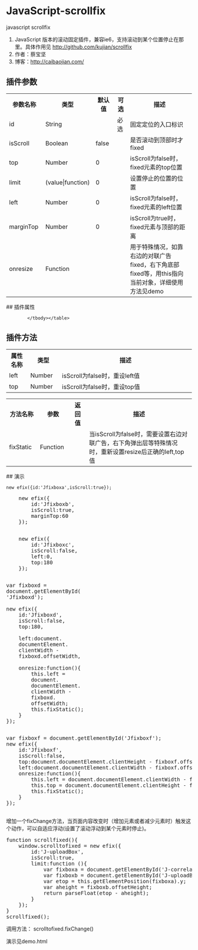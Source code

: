 # JavaScript-scrollfix

javascript scrollfix

1. JavaScript 版本的滚动固定插件，兼容ie6，支持滚动到某个位置停止在那里。具体作用见 http://github.com/kujian/scrollfix 
2. 作者：蔡宝坚 
3. 博客：http://caibaojian.com/

## 插件参数
<table class="pars">
                <tbody><tr>
                  <th width="115">参数名称</th>
                  <th width="120">类型</th>
                    <th width="101">默认值</th>
                    <th width="52">可选</th>
                    <th width="1199">描述</th>
                </tr>
                <tr class="even">
                  <td><span role="presentation">id</span></td>
                  <td>String</td>
                  <td></td>
                  <td>必选</td>
                  <td>固定定位的入口标识</td>
                </tr>
                <tr>
                  <td><span role="presentation">isScroll</span></td>
                  <td>Boolean</td>
                  <td>false</td>
                  <td>&nbsp;</td>
                  <td>是否滚动到顶部时才fixed</td>
                </tr>
                <tr class="even">
                  <td><span role="presentation">top</span></td>
                  <td>Number</td>
                  <td>0</td>
                  <td></td>
                  <td>isScroll为false时，fixed元素的top位置</td>
                </tr>
                <tr class="even">
                  <td><span role="presentation">limit</span></td>
                  <td>(value|function)</td>
                  <td>0</td>
                  <td></td>
                  <td>设置停止的位置的位置</td>
                </tr>
                <tr>
                  <td><span role="presentation">left</span></td>
                  <td>Number</td>
                  <td>0</td>
                  <td></td>
                  <td>isScroll为false时，fixed元素的left位置</td>
                </tr>  
                <tr class="even">
                  <td><span role="presentation">marginTop</span></td>
                  <td>Number</td>
                  <td>0</td>
                  <td></td>
                  <td>isScroll为true时，fixed元素与顶部的距离</td>
                </tr>
                <tr>
                  <td><span role="presentation">onresize</span></td>
                  <td>Function</td>
                  <td>&nbsp;</td>
                  <td>&nbsp;</td>
                  <td>用于特殊情况，如靠右边的对联广告fixed，右下角底部fixed等，用this指向当前对象，详细使用方法见demo</td>
                </tr>
            </tbody></table>
## 插件属性
<table class="pars">
            <tbody><tr>
              <th width="99">属性名称</th>
              <th width="100">类型</th>
                <th width="1304">描述</th>
            </tr>
            <tr class="even">
                <td><span role="presentation">left</span></td>
                  <td>Number</td>
                  <td>isScroll为false时，重设left值</td>
              </tr>
              <tr>
                <td><span role="presentation">top</span></td>
                  <td>Number</td>
                  <td>isScroll为false时，重设top值</td>
            </tr>

            </tbody></table>
## 插件方法
<table class="pars">
            <tbody><tr>
              <th width="99">方法名称</th>
              <th width="98">参数</th>
              <th width="100">返回值</th>
                <th width="1304">描述</th>
            </tr>
            <tr class="even"><td><span role="presentation">fixStatic</span></td>
                  <td>Function</td>
                  <td></td>
                  <td>当isScroll为false时，需要设置右边对联广告，右下角弹出层等特殊情况时，重新设置resize后正确的left,top值</td>
            </tr></tbody></table>
## 演示
<pre><code>new efix({id:'Jfixboxa',isScroll:true});</code></pre>

<pre>
    new efix({
        id:'Jfixboxb',
        isScroll:true,
        marginTop:60
    });
                    </pre>

<pre>
    new efix({
        id:'Jfixboxc',
        isScroll:false,
        left:0,
        top:180
    });
        </pre>

 <pre>
var fixboxd = 
document.getElementById(
'Jfixboxd');

new efix({
    id:'Jfixboxd',
    isScroll:false,
    top:180,

    left:document.
    documentElement.
    clientWidth - 
    fixboxd.offsetWidth,

    onresize:function(){
        this.left = 
        document.
        documentElement.
        clientWidth - 
        fixboxd.
        offsetWidth;
        this.fixStatic();
    }
});
        </pre>

<pre>
var fixboxf = document.getElementById('Jfixboxf');
new efix({
    id:'Jfixboxf',
    isScroll:false,
    top:document.documentElement.clientHeight - fixboxf.offsetHeight,
    left:document.documentElement.clientWidth - fixboxf.offsetWidth,
    onresize:function(){
        this.left = document.documentElement.clientWidth - fixboxf.offsetWidth;
        this.top = document.documentElement.clientHeight - fixboxf.offsetHeight;
        this.fixStatic();
    }
});
        </pre>

增加一个fixChange方法，当页面内容改变时（增加元素或者减少元素时）触发这个动作，可以自适应浮动(设置了滚动浮动到某个元素时停止)。
<pre>function scrollfixed(){
	window.scrolltofixed = new efix({
		id:'J-uploadBox',
		isScroll:true,
		limit:function (){
			var fixboxa = document.getElementById('J-correlate_product_lib');
        	var fixboxb = document.getElementById('J-uploadBox');
        	var etop = this.getElementPosition(fixboxa).y;
        	var aheight = fixboxb.offsetHeight;
			return parseFloat(etop - aheight);
		}
	}); 
}
scrollfixed();</pre>
调用方法：
scrolltofixed.fixChange()

演示见demo.html
